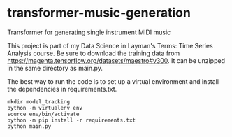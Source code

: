 # transformer-music-generation
Transformer for generating single instrument MIDI music

This project is part of my Data Science in Layman's Terms: Time Series Analysis course.  Be sure to download the training data from <https://magenta.tensorflow.org/datasets/maestro#v300>.  It can be unzipped in the same directory as main.py.

The best way to run the code is to set up a virtual environment and install the dependencies in requirements.txt.

```
mkdir model_tracking
python -m virtualenv env
source env/bin/activate
python -m pip install -r requirements.txt
python main.py
```
